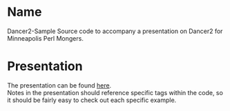 # Name 

Dancer2-Sample  Source code to accompany a presentation on Dancer2 for Minneapolis Perl Mongers.

# Presentation

The presentation can be found [here](https://1drv.ms/p/s!AvRQz3RP0Z4CuhYxbivzpLIxPm_Z).  
Notes in the presentation should reference specific tags within the code, so it should be 
fairly easy to check out each specific example.

